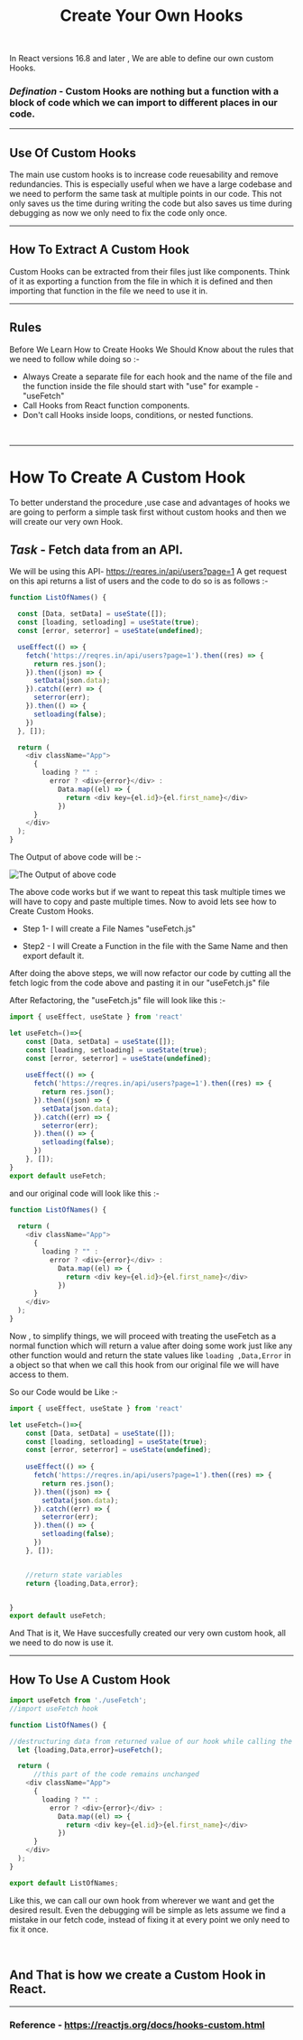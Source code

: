 # <h1 align="center">Create Your Own Hooks</h1>

<br/>

In React versions 16.8 and later , We are able to define our own custom Hooks.

### _Defination_ - Custom Hooks are nothing but a function with a block of code which we can import to different places in our code.

--- 
## Use Of Custom Hooks
The main use custom hooks is to increase code reuesability and remove redundancies.
This is especially useful when we have a large codebase and we need to perform the same task at multiple points in our code. This not only saves us the time during writing the code but also saves us time during debugging as now we only need to fix the code only once.

---
## How To Extract A Custom Hook
Custom Hooks can be extracted from their files just like components. Think of it as exporting a function from the file in which it is defined and then importing that function in the file we need to use it in.

---
## Rules

Before We Learn How to Create Hooks We Should Know about the rules that we need to follow while doing so :- 
 
 * Always Create a separate file for each hook and the name of the file and the function inside the file should start with "use" for example - "useFetch"
 * Call Hooks from React function components.
 * Don't call Hooks inside loops, conditions, or nested functions.

<br/>

---
# How To Create A Custom Hook
To better understand the procedure ,use case and advantages of hooks we are going to perform a simple task first without custom hooks and then we will create our very own Hook.

## _Task_ - Fetch data from an API.

We will be using this API- https://reqres.in/api/users?page=1
A get request on this api returns a list of users and the code to do so is as follows :-
```javascript
function ListOfNames() {

  const [Data, setData] = useState([]);
  const [loading, setloading] = useState(true);
  const [error, seterror] = useState(undefined);

  useEffect(() => {
    fetch('https://reqres.in/api/users?page=1').then((res) => {
      return res.json();
    }).then((json) => {
      setData(json.data);
    }).catch((err) => {
      seterror(err);
    }).then(() => {
      setloading(false);
    })
  }, []);

  return (
    <div className="App">
      {
        loading ? "" :
          error ? <div>{error}</div> :
            Data.map((el) => {
              return <div key={el.id}>{el.first_name}</div>
            })
      }
    </div>
  );
}
```
The Output of above code will be :-

![The Output of above code](./assets/CustomHooksImg-1.png "The Output of above code")

The above code works but if we want to repeat this task multiple times we will have to copy and paste multiple times. Now to avoid lets see how to Create Custom Hooks.

* Step 1- I will create a File Names "useFetch.js"

* Step2 - I will Create a Function in the file with the Same Name and then export default it.

After doing the above steps, we will now refactor our code by cutting all the fetch logic from the code above and pasting it in our "useFetch.js" file

After Refactoring, the "useFetch.js" file will look like this :-
```javascript   
import { useEffect, useState } from 'react'

let useFetch=()=>{
    const [Data, setData] = useState([]);
    const [loading, setloading] = useState(true);
    const [error, seterror] = useState(undefined);
  
    useEffect(() => {
      fetch('https://reqres.in/api/users?page=1').then((res) => {
        return res.json();
      }).then((json) => {
        setData(json.data);
      }).catch((err) => {
        seterror(err);
      }).then(() => {
        setloading(false);
      })
    }, []);
}
export default useFetch;
```


and our original code will look like this :-
```javascript 
function ListOfNames() {
  
  return (
    <div className="App">
      {
        loading ? "" :
          error ? <div>{error}</div> :
            Data.map((el) => {
              return <div key={el.id}>{el.first_name}</div>
            })
      }
    </div>
  );
}

```

Now , to simplify things, we will proceed with treating the useFetch as a normal function which will return a value after doing some work just like any other function would and return the state values like ``` loading ,Data,Error ``` in a object so that when we call this hook from our original file we will have access to them.

So our Code would be Like :-
```javascript
import { useEffect, useState } from 'react'

let useFetch=()=>{
    const [Data, setData] = useState([]);
    const [loading, setloading] = useState(true);
    const [error, seterror] = useState(undefined);
  
    useEffect(() => {
      fetch('https://reqres.in/api/users?page=1').then((res) => {
        return res.json();
      }).then((json) => {
        setData(json.data);
      }).catch((err) => {
        seterror(err);
      }).then(() => {
        setloading(false);
      })
    }, []);


    //return state variables
    return {loading,Data,error};


}
export default useFetch;
```

And That is it, We Have succesfully created our very own custom hook, all we need to do now is use it.

---
## How To Use A Custom Hook

```javascript
import useFetch from './useFetch';
//import useFetch hook

function ListOfNames() {

//destructuring data from returned value of our hook while calling the it just like a function
  let {loading,Data,error}=useFetch();

  return (
      //this part of the code remains unchanged
    <div className="App">
      {
        loading ? "" :
          error ? <div>{error}</div> :
            Data.map((el) => {
              return <div key={el.id}>{el.first_name}</div>
            })
      }
    </div>
  );
}

export default ListOfNames;
```

Like this, we can call our own hook from wherever we want and get the desired result. Even the debugging will be simple as lets assume we find a mistake in our fetch code, instead of fixing it at every point we only need to fix it once. 

<br/>

## And That is how we create a Custom Hook in React.

---
### Reference - https://reactjs.org/docs/hooks-custom.html
